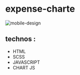 # expense-charte


![mobile-design](https://user-images.githubusercontent.com/95926729/169712844-ee88a8a2-7639-4c4c-a1d1-5ab12250652c.jpg)



## technos : 
- HTML
- SCSS
- JAVASCRIPT
- CHART JS
